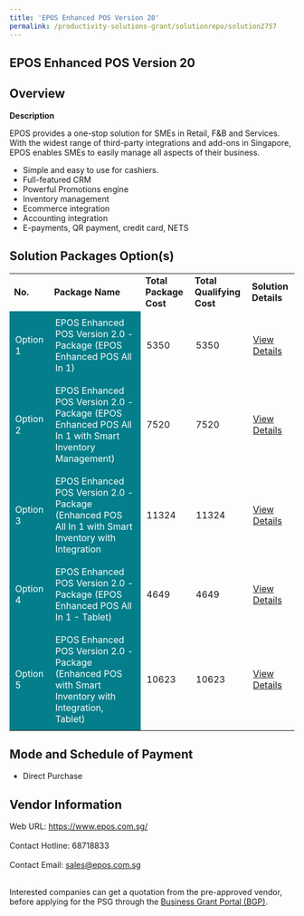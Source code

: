 ```yaml
---
title: 'EPOS Enhanced POS Version 20'
permalink: /productivity-solutions-grant/solutionrepo/solution2757
---
```


## EPOS Enhanced POS Version 20

## Overview

**Description**

EPOS provides a one-stop solution for SMEs in Retail, F&B and Services. With the widest range of third-party integrations and add-ons in Singapore, EPOS enables SMEs to easily manage all aspects of their business. 
- Simple and easy to use for cashiers. 
- Full-featured CRM
- Powerful Promotions engine
- Inventory management
- Ecommerce integration 
- Accounting integration 
- E-payments, QR payment, credit card, NETS

## Solution Packages Option(s)

<table>
<tr>
<td><b>No.</b></td>
<td><b>Package Name</b></td>
<td><b>Total Package Cost</b></td>
<td><b>Total Qualifying Cost</b></td>
<td><b>Solution Details</b></td>
</tr>
<tr>
<td style='padding: 10px; background-color: #037E8A; color: #FFFFFF;'>Option 1</td>
<td style='padding: 10px; background-color: #037E8A; color: #FFFFFF;'>EPOS Enhanced POS Version 2.0 - Package (EPOS Enhanced POS All In 1)</td>
<td style='padding: 10px;'>5350</td>
<td style='padding: 10px;'>5350</td>
<td style='padding: 10px;'><a href='https://www.gobusiness.gov.sg/images/psg/Desensitised_EPOS_Annex_3_28_Apr_2022_Part_1.pdf' target='_blank'>View Details</a></td>
</tr>
<tr>
<td style='padding: 10px; background-color: #037E8A; color: #FFFFFF;'>Option 2</td>
<td style='padding: 10px; background-color: #037E8A; color: #FFFFFF;'>EPOS Enhanced POS Version 2.0 - Package (EPOS Enhanced POS All In 1 with Smart Inventory Management)</td>
<td style='padding: 10px;'>7520</td>
<td style='padding: 10px;'>7520</td>
<td style='padding: 10px;'><a href='https://www.gobusiness.gov.sg/images/psg/Desensitised_EPOS_Annex_3_28_Apr_2022_Part_23.pdf' target='_blank'>View Details</a></td>
</tr>
<tr>
<td style='padding: 10px; background-color: #037E8A; color: #FFFFFF;'>Option 3</td>
<td style='padding: 10px; background-color: #037E8A; color: #FFFFFF;'>EPOS Enhanced POS Version 2.0 - Package (Enhanced POS All In 1 with Smart Inventory with Integration</td>
<td style='padding: 10px;'>11324</td>
<td style='padding: 10px;'>11324</td>
<td style='padding: 10px;'><a href='https://www.gobusiness.gov.sg/images/psg/Desensitised_EPOS_Annex_3_28_Apr_2022_Part_45.pdf' target='_blank'>View Details</a></td>
</tr>
<tr>
<td style='padding: 10px; background-color: #037E8A; color: #FFFFFF;'>Option 4</td>
<td style='padding: 10px; background-color: #037E8A; color: #FFFFFF;'>EPOS Enhanced POS Version 2.0 - Package (EPOS Enhanced POS All In 1 - Tablet)</td>
<td style='padding: 10px;'>4649</td>
<td style='padding: 10px;'>4649</td>
<td style='padding: 10px;'><a href='https://www.gobusiness.gov.sg/images/psg/Desensitised_EPOS_Annex_3_28_Apr_2022_Part_6.pdf' target='_blank'>View Details</a></td>
</tr>
<tr>
<td style='padding: 10px; background-color: #037E8A; color: #FFFFFF;'>Option 5</td>
<td style='padding: 10px; background-color: #037E8A; color: #FFFFFF;'>EPOS Enhanced POS Version 2.0 - Package (Enhanced POS with Smart Inventory with Integration, Tablet)</td>
<td style='padding: 10px;'>10623</td>
<td style='padding: 10px;'>10623</td>
<td style='padding: 10px;'><a href='https://www.gobusiness.gov.sg/images/psg/Desensitised_EPOS_Annex_3_28_Apr_2022_Part_78.pdf' target='_blank'>View Details</a></td>
</tr>
</table>

## Mode and Schedule of Payment

 - Direct Purchase

## Vendor Information

 Web URL: https://www.epos.com.sg/ <br><br>Contact Hotline: 68718833 <br><br>Contact Email: sales@epos.com.sg <br><br>

Interested companies can get a quotation from the pre-approved vendor, before applying for the PSG through the <a href='https://www.businessgrants.gov.sg/' target='_blank' rel='noopener'>Business Grant Portal (BGP)</a>.

<script src="/jquery/resize-tables.js"></script>
